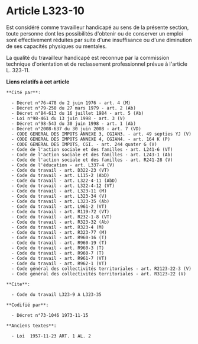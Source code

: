 # Article L323-10

Est considéré comme travailleur handicapé au sens de la présente section, toute personne dont les possibilités d'obtenir ou
de conserver un emploi sont effectivement réduites par suite d'une insuffisance ou d'une diminution de ses capacités
physiques ou mentales.

La qualité du travailleur handicapé est reconnue par la commission technique d'orientation et de reclassement professionnel
prévue à l'article L. 323-11.

**Liens relatifs à cet article**

	**Cité par**:

	  - Décret n°76-478 du 2 juin 1976 - art. 4 (M)
	  - Décret n°79-250 du 27 mars 1979 - art. 2 (Ab)
	  - Décret n°84-613 du 16 juillet 1984 - art. 5 (Ab)
	  - Loi n°98-461 du 13 juin 1998 - art. 3 (V)
	  - Décret n°98-543 du 30 juin 1998 - art. 1 (Ab)
	  - Décret n°2008-637 du 30 juin 2008 - art. 7 (VD)
	  - CODE GENERAL DES IMPOTS ANNEXE 3, CGIAN3. - art. 49 septies YJ (V)
	  - CODE GENERAL DES IMPOTS ANNEXE 4, CGIAN4. - art. 164 K (P)
	  - CODE GENERAL DES IMPOTS, CGI. - art. 244 quater G (V)
	  - Code de l'action sociale et des familles - art. L241-6 (VT)
	  - Code de l'action sociale et des familles - art. L243-1 (Ab)
	  - Code de l'action sociale et des familles - art. R241-28 (V)
	  - Code de l'éducation - art. L337-4 (V)
	  - Code du travail - art. D322-23 (VT)
	  - Code du travail - art. L115-2 (AbD)
	  - Code du travail - art. L322-4-11 (AbD)
	  - Code du travail - art. L322-4-12 (VT)
	  - Code du travail - art. L323-11 (M)
	  - Code du travail - art. L323-34 (V)
	  - Code du travail - art. L323-35 (Ab)
	  - Code du travail - art. L961-2 (VT)
	  - Code du travail - art. R119-72 (VT)
	  - Code du travail - art. R232-1-8 (VT)
	  - Code du travail - art. R323-32 (Ab)
	  - Code du travail - art. R323-4 (M)
	  - Code du travail - art. R323-77 (M)
	  - Code du travail - art. R960-16 (T)
	  - Code du travail - art. R960-19 (T)
	  - Code du travail - art. R960-3 (T)
	  - Code du travail - art. R960-7 (T)
	  - Code du travail - art. R961-7 (VT)
	  - Code du travail - art. R962-1 (VT)
	  - Code général des collectivités territoriales - art. R2123-22-3 (V)
	  - Code général des collectivités territoriales - art. R3123-22 (V)

	**Cite**:

	  - Code du travail L323-9 A L323-35

	**Codifié par**:

	  - Décret n°73-1046 1973-11-15

	**Anciens textes**:

	  - Loi  1957-11-23 ART. 1 AL. 2
